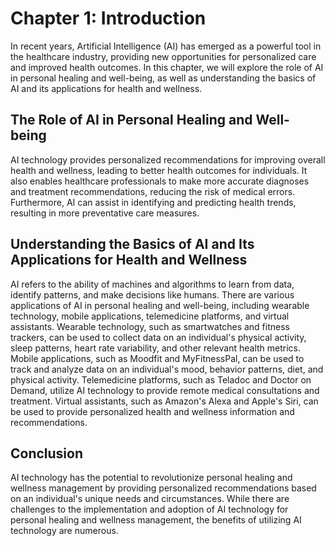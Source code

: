 Chapter 1: Introduction
=======================

In recent years, Artificial Intelligence (AI) has emerged as a powerful tool in the healthcare industry, providing new opportunities for personalized care and improved health outcomes. In this chapter, we will explore the role of AI in personal healing and well-being, as well as understanding the basics of AI and its applications for health and wellness.

The Role of AI in Personal Healing and Well-being
-------------------------------------------------

AI technology provides personalized recommendations for improving overall health and wellness, leading to better health outcomes for individuals. It also enables healthcare professionals to make more accurate diagnoses and treatment recommendations, reducing the risk of medical errors. Furthermore, AI can assist in identifying and predicting health trends, resulting in more preventative care measures.

Understanding the Basics of AI and Its Applications for Health and Wellness
---------------------------------------------------------------------------

AI refers to the ability of machines and algorithms to learn from data, identify patterns, and make decisions like humans. There are various applications of AI in personal healing and well-being, including wearable technology, mobile applications, telemedicine platforms, and virtual assistants. Wearable technology, such as smartwatches and fitness trackers, can be used to collect data on an individual's physical activity, sleep patterns, heart rate variability, and other relevant health metrics. Mobile applications, such as Moodfit and MyFitnessPal, can be used to track and analyze data on an individual's mood, behavior patterns, diet, and physical activity. Telemedicine platforms, such as Teladoc and Doctor on Demand, utilize AI technology to provide remote medical consultations and treatment. Virtual assistants, such as Amazon's Alexa and Apple's Siri, can be used to provide personalized health and wellness information and recommendations.

Conclusion
----------

AI technology has the potential to revolutionize personal healing and wellness management by providing personalized recommendations based on an individual's unique needs and circumstances. While there are challenges to the implementation and adoption of AI technology for personal healing and wellness management, the benefits of utilizing AI technology are numerous.
